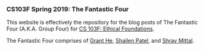 ### CS103F Spring 2019: The Fantastic Four

This website is effectively the repository for the blog posts of The Fantastic Four (A.K.A. Group Four) for [CS 103F: Ethical Foundations](https://www.cs.utexas.edu/~ans/classes/cs103f/).

The Fantastic Four comprises of [Grant He](https://github.com/grant-he/), [Shailen Patel](https://github.com/shailenpatel1/), and [Shray Mittal](https://github.com/shraymittal/).
